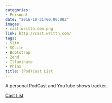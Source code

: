 ```yaml
---
categories:
- Personal
date: "2016-10-31T00:00:00Z"
images:
- cast.writtn.com.png
link: http://cast.writtn.com/
tags:
- Slim
- SQLite
- Bootstrap
- Zend
- Illuminate
- Phinx
title: (Pod)Cast List
---
```


A personal PodCast and YouTube shows tracker.

[Cast List](http://cast.writtn.com/)
